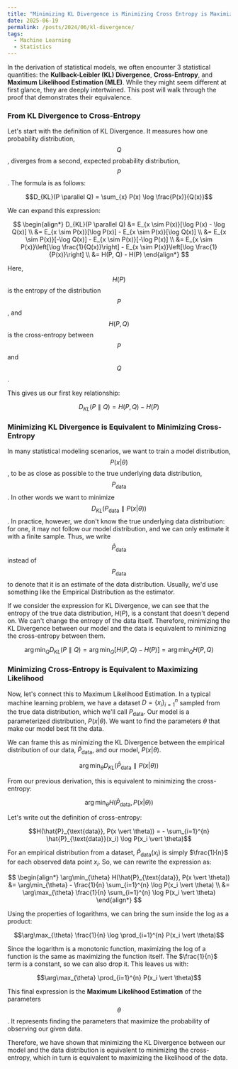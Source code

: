 ```yaml
---
title: "Minimizing KL Divergence is Minimizing Cross Entropy is Maximizing Likelihood"
date: 2025-06-19
permalink: /posts/2024/06/kl-divergence/
tags:
  - Machine Learning
  - Statistics
---
```


In the derivation of statistical models, we often encounter 3 statistical quantities: the **Kullback-Leibler (KL) Divergence**, **Cross-Entropy**, and **Maximum Likelihood Estimation (MLE)**. While they might seem different at first glance, they are deeply intertwined. This post will walk through the proof that demonstrates their equivalence.

### From KL Divergence to Cross-Entropy

Let's start with the definition of KL Divergence. It measures how one probability distribution, $$Q$$, diverges from a second, expected probability distribution, $$P$$. The formula is as follows:

$$D_{KL}(P \parallel Q) = \sum_{x} P(x) \log \frac{P(x)}{Q(x)}$$

We can expand this expression:

$$
\begin{align*}
D_{KL}(P \parallel Q) &= E_{x \sim P(x)}[\log P(x) - \log Q(x)] \\
&= E_{x \sim P(x)}[\log P(x)] - E_{x \sim P(x)}[\log Q(x)] \\
&= E_{x \sim P(x)}[-\log Q(x)] - E_{x \sim P(x)}[-\log P(x)] \\
&= E_{x \sim P(x)}\left[\log \frac{1}{Q(x)}\right] - E_{x \sim P(x)}\left[\log \frac{1}{P(x)}\right] \\
&= H(P, Q) - H(P)
\end{align*}
$$

Here, $$H(P)$$ is the entropy of the distribution $$P$$, and $$H(P, Q)$$ is the cross-entropy between $$P$$ and $$Q$$.

This gives us our first key relationship:

$$D_{KL}(P \parallel Q) = H(P, Q) - H(P)$$

### Minimizing KL Divergence is Equivalent to Minimizing Cross-Entropy

In many statistical modeling scenarios, we want to train a model distribution, $$P(x \vert \theta)$$, to be as close as possible to the true underlying data distribution, $$P_\text{data}$$. In other words we want to minimize $$D_{KL}(P_\text{data} \parallel P(x \vert \theta))$$. In practice, however, we don't know the true underlying data distribution: for one, it may not follow our model distribution, and we can only estimate it with a finite sample. Thus, we write $$\hat{P}_\text{data}$$ instead of $$P_\text{data}$$ to denote that it is an estimate of the data distribution. Usually, we'd use something like the Empirical Distribution as the estimator.

If we consider the expression for KL Divergence, we can see that the entropy of the true data distribution, $H(P)$, is a constant that doesn't depend on. We can't change the entropy of the data itself. Therefore, minimizing the KL Divergence between our model and the data is equivalent to minimizing the cross-entropy between them.

$$\arg\min_{Q} D_{KL}(P \parallel Q) = \arg\min_{Q} [H(P, Q) - H(P)] = \arg\min_{Q} H(P, Q)$$

### Minimizing Cross-Entropy is Equivalent to Maximizing Likelihood

Now, let's connect this to Maximum Likelihood Estimation. In a typical machine learning problem, we have a dataset $D = \{x_i\}_{i=1}^n$ sampled from the true data distribution, which we'll call $P_{\text{data}}$. Our model is a parameterized distribution, $P(x \vert \theta)$. We want to find the parameters $\theta$ that make our model best fit the data.

We can frame this as minimizing the KL Divergence between the empirical distribution of our data, $\hat{P}_{\text{data}}$, and our model, $P(x \vert \theta)$.

$$\arg\min_{\theta} D_{KL}(\hat{P}_{\text{data}} \parallel P(x \vert \theta))$$

From our previous derivation, this is equivalent to minimizing the cross-entropy:

$$\arg\min_{\theta} H(\hat{P}_{\text{data}}, P(x \vert \theta))$$

Let's write out the definition of cross-entropy:

$$H(\hat{P}_{\text{data}}, P(x \vert \theta)) = - \sum_{i=1}^{n} \hat{P}_{\text{data}}(x_i) \log P(x_i \vert \theta)$$

For an empirical distribution from a dataset, $\hat{P}_{\text{data}}(x_i)$ is simply $\frac{1}{n}$ for each observed data point $x_i$. So, we can rewrite the expression as:

$$
\begin{align*}
\arg\min_{\theta} H(\hat{P}_{\text{data}}, P(x \vert \theta)) &= \arg\min_{\theta} - \frac{1}{n} \sum_{i=1}^{n} \log P(x_i \vert \theta) \\
&= \arg\max_{\theta} \frac{1}{n} \sum_{i=1}^{n} \log P(x_i \vert \theta)
\end{align*}
$$

Using the properties of logarithms, we can bring the sum inside the log as a product:

$$\arg\max_{\theta} \frac{1}{n} \log \prod_{i=1}^{n} P(x_i \vert \theta)$$

Since the logarithm is a monotonic function, maximizing the log of a function is the same as maximizing the function itself. The $\frac{1}{n}$ term is a constant, so we can also drop it. This leaves us with:

$$\arg\max_{\theta} \prod_{i=1}^{n} P(x_i \vert \theta)$$

This final expression is the **Maximum Likelihood Estimation** of the parameters $$\theta$$. It represents finding the parameters that maximize the probability of observing our given data.

Therefore, we have shown that minimizing the KL Divergence between our model and the data distribution is equivalent to minimizing the cross-entropy, which in turn is equivalent to maximizing the likelihood of the data.
